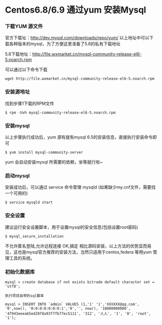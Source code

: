 # Centos6.8/6.9 通过yum 安装Mysql

### 下载YUM 源文件

官方下载址：http://dev.mysql.com/downloads/repo/yum/
以上地址中可以下载各种版本的mysql，为了方便这里准备了5.6的私有下载地址

5.6下载地址：http://file.wxmarket.cn/mysql-community-release-el6-5.noarch.rpm

可以通过以下命令下载

```
wget http://file.wxmarket.cn/mysql-community-release-el6-5.noarch.rpm
```

### 安装源地址

 找到步骤1下载的RPM文件

```
$ rpm -Uvh mysql-community-release-el6-5.noarch.rpm
```

### 安装mysql

以上步骤执行成功后，yum 源有就有mysql 6.5的安装信息，直接执行安装命令即可

```
$ yum install mysql-community-server
```


yum 会自动安装mysql 所需要的依赖，坐等就行啦~

### 启动mysql

安装成功后，可以通过 service 命令管理 mysqld
(如果缺少my.cnf文件，需要找一个可用的)

```
$ service mysqld start
```

### 安全设置

建议运行安全设置脚本，用于设置mysql的安全信息(包括设置root密码)

```
$ mysql_secure_installation
```

不允许匿名登陆,允许远程连接
OK,搞定
相比源码安装，以上方法的优势显而易见，这也是mysql官方推荐的安装方法，当然只适用于centos,federa 等用yum 管理工具的系统。

### 初始化数据库

```
mysql > create database if not exists bitrade default character set = 'utf8';
```

```
执行项目自带的sql脚本
```

```
mysql > INSERT INTO `admin` VALUES (1,'1' '1','XXXXXX@qq.com',  '0',now(), '0:0:0:0:0:0:0:1','0','', now(), '18000000000', '47943eeeab5ed28f8a93f7fb77ec5111', '312', '人人', '1', '0', 'root', '1');
```

